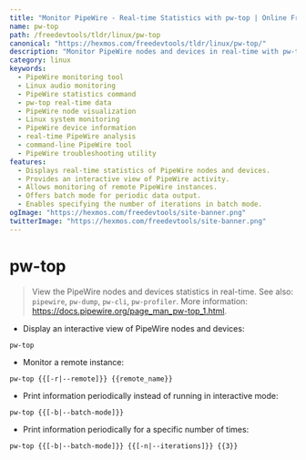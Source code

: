 ```yaml
---
title: "Monitor PipeWire - Real-time Statistics with pw-top | Online Free DevTools by Hexmos"
name: pw-top
path: /freedevtools/tldr/linux/pw-top
canonical: "https://hexmos.com/freedevtools/tldr/linux/pw-top/"
description: "Monitor PipeWire nodes and devices in real-time with pw-top.  View detailed statistics and troubleshoot audio/video issues effortlessly. Free online tool, no registration required."
category: linux
keywords:
  - PipeWire monitoring tool
  - Linux audio monitoring
  - PipeWire statistics command
  - pw-top real-time data
  - PipeWire node visualization
  - Linux system monitoring
  - PipeWire device information
  - real-time PipeWire analysis
  - command-line PipeWire tool
  - PipeWire troubleshooting utility
features:
  - Displays real-time statistics of PipeWire nodes and devices.
  - Provides an interactive view of PipeWire activity.
  - Allows monitoring of remote PipeWire instances.
  - Offers batch mode for periodic data output.
  - Enables specifying the number of iterations in batch mode.
ogImage: "https://hexmos.com/freedevtools/site-banner.png"
twitterImage: "https://hexmos.com/freedevtools/site-banner.png"
---
```


# pw-top

> View the PipeWire nodes and devices statistics in real-time.
> See also: `pipewire`, `pw-dump`, `pw-cli`, `pw-profiler`.
> More information: <https://docs.pipewire.org/page_man_pw-top_1.html>.

- Display an interactive view of PipeWire nodes and devices:

`pw-top`

- Monitor a remote instance:

`pw-top {{[-r|--remote]}} {{remote_name}}`

- Print information periodically instead of running in interactive mode:

`pw-top {{[-b|--batch-mode]}}`

- Print information periodically for a specific number of times:

`pw-top {{[-b|--batch-mode]}} {{[-n|--iterations]}} {{3}}`

